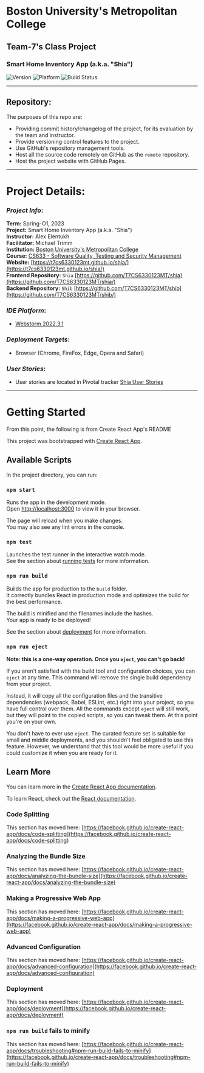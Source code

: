# Boston University's Metropolitan College
## Team-7's Class Project

### Smart Home Inventory App (a.k.a. "Shia")

![Version](https://img.shields.io/badge/Version-v0.0.0-blue.svg?style=flat)
![Platform](https://img.shields.io/badge/Platform-WEB-blue.svg?style=flat)
![Build Status](https://img.shields.io/badge/Status-passing-green.svg?style=flat)

[//]: # (### Overview Video:)

[//]: # ()
[//]: # (**Overview video is coming soon...**)

---

## Repository:

[//]: # (**Description goes here and coming soon**)

The purposes of this repo are:

- Providing commit history/changelog of the project, for its evaluation by the team and instructor.
- Provide versioning control features to the project.
- Use GitHub's repository management tools.
- Host all the source code remotely on GitHub as the `remote` repository.
- Host the project website with GitHub Pages.

---

# Project Details:

### _Project Info_:

**Term:** Spring-O1, 2023  
**Project:** Smart Home Inventory App (a.k.a. "Shia")  
**Instructor:** Alex Elentukh  
**Facilitator:** Michael Trimm  
**Institution:** [Boston University's Metropolitan College](https://www.bu.edu/met/)  
**Course:** [CS633 - Software Quality, Testing and Security Management](http://www.bu.edu/csmet/academic-programs/courses/cs633/)  
**Website:** [https://t7cs6330123mt.github.io/shia/](https://t7cs6330123mt.github.io/shia/)  
**Frontend Repository:** `Shia` [https://github.com/T7CS6330123MT/shia](https://github.com/T7CS6330123MT/shia/)  
**Backend Repository:** `Shib` [https://github.com/T7CS6330123MT/shib](https://github.com/T7CS6330123MT/shib/)  

[//]: # (### _Current Status_:)

[//]: # ()
[//]: # (**[No Release yet]&#40;#&#41;**)

### _IDE Platform_:

- [Webstorm 2022.3.1](https://www.jetbrains.com/webstorm/)

[//]: # (### _CI/CD Platform_:)

[//]: # ()
[//]: # (- Travis-CI or Github Actions &#40;Comming soon&#41;...)

[//]: # (### _Dependencies_:)

[//]: # ()
[//]: # (- Comming soon)

### _Deployment Targets_:

- Browser (Chrome, FireFox, Edge, Opera and Safari)

[//]: # (### _Test Devices_:)

[//]: # ()
[//]: # (**Coming soon**)

[//]: # ()
[//]: # (### _Google Drive Location_:)

[//]: # ()
[//]: # (**Coming soon**)

[//]: # ()
[//]: # (The project's technical documents folder includes:)

[//]: # ()
[//]: # (- Technical Requirements/)

[//]: # (- Resources/)

[//]: # (- Diagrams/)

[//]: # (- Flows/)

[//]: # (---)

### _User Stories_:

- User stories are located in Pivotal tracker [Shia User Stories](https://www.pivotaltracker.com/n/projects/2626715)

[//]: # (# Feature Set:)

[//]: # ()
[//]: # (| Core          | Support       | Supplemental  |)

[//]: # (| ------------- | ------------- | ------------- |)

[//]: # (|               |               |               |)

[//]: # (|               |               |               |)

[//]: # (|               |               |               |)

[//]: # (|               |               |               |)


---


# Getting Started
From this point, the following is from Create React App's README

This project was bootstrapped with [Create React App](https://github.com/facebook/create-react-app).

## Available Scripts

In the project directory, you can run:

### `npm start`

Runs the app in the development mode.\
Open [http://localhost:3000](http://localhost:3000) to view it in your browser.

The page will reload when you make changes.\
You may also see any lint errors in the console.

### `npm test`

Launches the test runner in the interactive watch mode.\
See the section about [running tests](https://facebook.github.io/create-react-app/docs/running-tests) for more information.

### `npm run build`

Builds the app for production to the `build` folder.\
It correctly bundles React in production mode and optimizes the build for the best performance.

The build is minified and the filenames include the hashes.\
Your app is ready to be deployed!

See the section about [deployment](https://facebook.github.io/create-react-app/docs/deployment) for more information.

### `npm run eject`

**Note: this is a one-way operation. Once you `eject`, you can't go back!**

If you aren't satisfied with the build tool and configuration choices, you can `eject` at any time. This command will remove the single build dependency from your project.

Instead, it will copy all the configuration files and the transitive dependencies (webpack, Babel, ESLint, etc.) right into your project, so you have full control over them. All the commands except `eject` will still work, but they will point to the copied scripts, so you can tweak them. At this point you're on your own.

You don't have to ever use `eject`. The curated feature set is suitable for small and middle deployments, and you shouldn't feel obligated to use this feature. However, we understand that this tool would be more useful if you could customize it when you are ready for it.

## Learn More

You can learn more in the [Create React App documentation](https://facebook.github.io/create-react-app/docs/getting-started).

To learn React, check out the [React documentation](https://reactjs.org/).

### Code Splitting

This section has moved here: [https://facebook.github.io/create-react-app/docs/code-splitting](https://facebook.github.io/create-react-app/docs/code-splitting)

### Analyzing the Bundle Size

This section has moved here: [https://facebook.github.io/create-react-app/docs/analyzing-the-bundle-size](https://facebook.github.io/create-react-app/docs/analyzing-the-bundle-size)

### Making a Progressive Web App

This section has moved here: [https://facebook.github.io/create-react-app/docs/making-a-progressive-web-app](https://facebook.github.io/create-react-app/docs/making-a-progressive-web-app)

### Advanced Configuration

This section has moved here: [https://facebook.github.io/create-react-app/docs/advanced-configuration](https://facebook.github.io/create-react-app/docs/advanced-configuration)

### Deployment

This section has moved here: [https://facebook.github.io/create-react-app/docs/deployment](https://facebook.github.io/create-react-app/docs/deployment)

### `npm run build` fails to minify

This section has moved here: [https://facebook.github.io/create-react-app/docs/troubleshooting#npm-run-build-fails-to-minify](https://facebook.github.io/create-react-app/docs/troubleshooting#npm-run-build-fails-to-minify)
